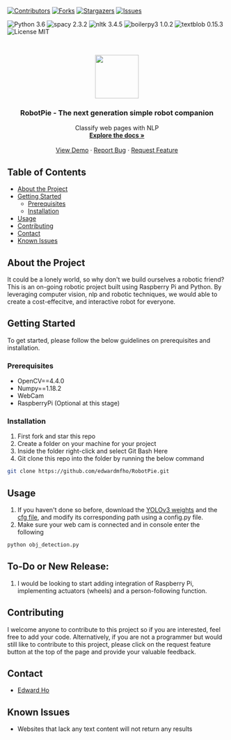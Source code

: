 [![Contributors][contributors-shield]][contributors-url]
[![Forks][forks-shield]][forks-url]
[![Stargazers][stars-shield]][stars-url]
[![Issues][issues-shield]][issues-url]

![Python 3.6](https://img.shields.io/badge/python-3.6-green.svg?style=plastic)
![spacy 2.3.2](https://img.shields.io/badge/spacy-2.3.2-green.svg?style=plastic)
![nltk 3.4.5](https://img.shields.io/badge/nltk-3.4.5-green.svg?style=plastic)
![boilerpy3 1.0.2](https://img.shields.io/badge/boilerpy3-1.0.2-green.svg?style=plastic)
![textblob 0.15.3](https://img.shields.io/badge/textblob-0.15.3-green.svg?style=plastic)
![License MIT](https://img.shields.io/badge/license-MIT-green.svg?style=plastic)

<br />
<p align="center">
  <a href="https://github.com/edwardmfho/RobotPie">
    <img src="https://cdn.onlinewebfonts.com/svg/img_504359.png" height="100">
  </a>

  <h3 align="center">RobotPie - The next generation simple robot companion</h3>

  </p>
</p>

<p align="center">
  Classify web pages with NLP
    <br />
    <a href="https://github.com/edwardmfho/RobotPie"><strong>Explore the docs »</strong></a>
    <br />
    <br />
    <a href="https://github.com/edwardmfho/RobotPie">View Demo</a>
    ·
    <a href="https://github.com/edwardmfho/RobotPie/issues">Report Bug</a>
    ·
    <a href="https://github.com/edwardmfho/RobotPie/issues">Request Feature</a>
  </p>
</p>

<!-- TABLE OF CONTENTS -->
## Table of Contents

* [About the Project](#about-the-project)
* [Getting Started](#getting-started)
  * [Prerequisites](#prerequisites)
  * [Installation](#installation)
* [Usage](#usage)
* [Contributing](#contributing)
* [Contact](#contact)
* [Known Issues](#known-issues)

<!-- ABOUT THE PROJECT -->

## About the Project

It could be a lonely world, so why don't we build ourselves a robotic friend? This is an on-going robotic project built using Raspberry Pi and Python. By leveraging computer vision, nlp and robotic techniques, we would able to create a cost-effecitve, and interactive robot for everyone.
<!-- GETTING STARTED -->

## Getting Started
To get started, please follow the below guidelines on prerequisites and installation.

<!-- PREREQUISITES -->

### Prerequisites
* OpenCV==4.4.0
* Numpy==1.18.2
* WebCam
* RaspberryPi (Optional at this stage)

<!-- INSTALLATION -->

### Installation
1. First fork and star this repo
2. Create a folder on your machine for your project
2. Inside the folder right-click and select Git Bash Here
3. Git clone this repo into the folder by running the below command
```sh
git clone https://github.com/edwardmfho/RobotPie.git
```

<!-- USAGE -->

## Usage
1. If you haven't done so before, download the [YOLOv3 weights](https://pjreddie.com/media/files/yolov3.weights) and the [cfg file](https://github.com/pjreddie/darknet/blob/master/cfg/yolov3.cfg), and modify its corresponding path using a config.py file. 
2. Make sure your web cam is connected and in console enter the following
```sh
python obj_detection.py
```

<!-- TO DO -->
## To-Do or New Release:

1. I would be looking to start adding integration of Raspberry Pi, implementing actuators (wheels) and a person-following function.



<!-- CONTRIBUTING -->

## Contributing
I welcome anyone to contribute to this project so if you are interested, feel free to add your code.
Alternatively, if you are not a programmer but would still like to contribute to this project, please click on the request feature button at the top of the page and provide your valuable feedback.

<!-- CONTACT -->

## Contact
* [Edward Ho](https://github.com/edwardmfho)

<!-- KNOWN ISSUES -->

## Known Issues
* Websites that lack any text content will not return any results

<!-- MARKDOWN LINKS & IMAGES -->
<!-- https://www.markdownguide.org/basic-syntax/#reference-style-links -->
[contributors-shield]: https://img.shields.io/github/contributors/edwardmfho/RobotPie.svg?style=flat-square
[contributors-url]: https://github.com/edwardmfho/RobotPie/graphs/contributors
[forks-shield]: https://img.shields.io/github/forks/edwardmfho/RobotPie.svg?style=flat-square
[forks-url]: https://github.com/edwardmfho/RobotPie/network/members
[stars-shield]: https://img.shields.io/github/stars/edwardmfho/RobotPie.svg?style=flat-square
[stars-url]: https://github.com/edwardmfho/RobotPie/stargazers
[issues-shield]: https://img.shields.io/github/issues/edwardmfho/RobotPie.svg?style=flat-square
[issues-url]: https://github.com/edwardmfho/RobotPie/issues
